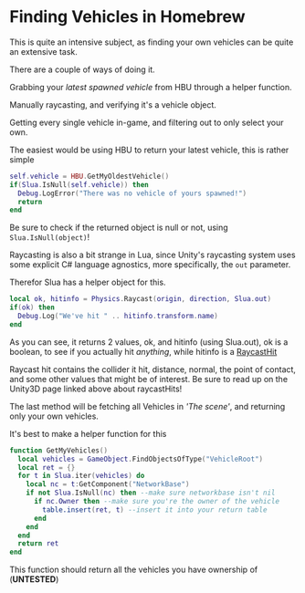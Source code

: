 # Finding Vehicles in Homebrew

This is quite an intensive subject, as finding your own vehicles can be quite an extensive task.

There are a couple of ways of doing it.

Grabbing your _latest spawned vehicle_ from HBU through a helper function.

Manually raycasting, and verifying it's a vehicle object.

Getting every single vehicle in-game, and filtering out to only select your own.

The easiest would be using HBU to return your latest vehicle, this is rather simple

```lua
self.vehicle = HBU.GetMyOldestVehicle()
if(Slua.IsNull(self.vehicle)) then
  Debug.LogError("There was no vehicle of yours spawned!")
  return
end
```

Be sure to check if the returned object is null or not, using ``Slua.IsNull(object)``!

Raycasting is also a bit strange in Lua, since Unity's raycasting system uses some explicit C# language agnostics, more specifically, the ``out`` parameter.

Therefor Slua has a helper object for this.

```lua
local ok, hitinfo = Physics.Raycast(origin, direction, Slua.out)
if(ok) then
  Debug.Log("We've hit " .. hitinfo.transform.name)
end
```

As you can see, it returns 2 values, ok, and hitinfo (using Slua.out), ok is a boolean, to see if you actually hit _anything_, while hitinfo is a [RaycastHit](https://docs.unity3d.com/ScriptReference/RaycastHit.html)

Raycast hit contains the collider it hit, distance, normal, the point of contact, and some other values that might be of interest. Be sure to read up on the Unity3D page linked above about raycastHits!

The last method will be fetching all Vehicles in _'The scene'_, and returning only your own vehicles.

It's best to make a helper function for this

```lua
function GetMyVehicles()
  local vehicles = GameObject.FindObjectsOfType("VehicleRoot")
  local ret = {}
  for t in Slua.iter(vehicles) do
    local nc = t:GetComponent("NetworkBase")
    if not Slua.IsNull(nc) then --make sure networkbase isn't nil
      if nc.Owner then --make sure you're the owner of the vehicle
        table.insert(ret, t) --insert it into your return table
      end
    end
  end
  return ret
end
```

This function should return all the vehicles you have ownership of (**UNTESTED**)